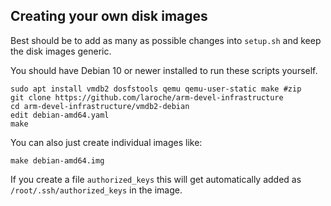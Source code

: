 Creating your own disk images
-----------------------------

Best should be to add as many as possible changes into `setup.sh` and
keep the disk images generic.

You should have Debian 10 or newer installed to run these scripts
yourself.

```shell
sudo apt install vmdb2 dosfstools qemu qemu-user-static make #zip
git clone https://github.com/laroche/arm-devel-infrastructure
cd arm-devel-infrastructure/vmdb2-debian
edit debian-amd64.yaml
make
```

You can also just create individual images like:

```shell
make debian-amd64.img
```

If you create a file `authorized_keys` this will get automatically added as
`/root/.ssh/authorized_keys` in the image.

